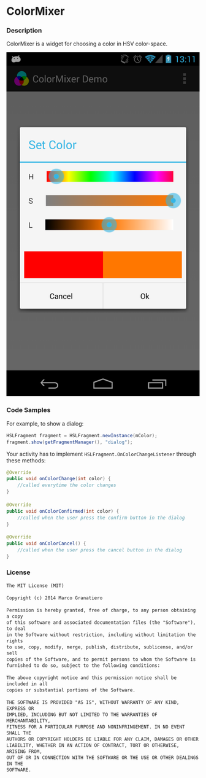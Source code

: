 ColorMixer
===========
### Description
ColorMixer is a widget for choosing a color in HSV color-space.


![Demo](art/screenshot.png)


### Code Samples
For example, to show a dialog:

```java
HSLFragment fragment = HSLFragment.newInstance(mColor);
fragment.show(getFragmentManager(), "dialog");
```

Your activity has to implement ``HSLFragment.OnColorChangeListener`` through these methods:

```java
@Override
public void onColorChange(int color) {
    //called everytime the color changes
}

@Override
public void onColorConfirmed(int color) {
    //called when the user press the confirm button in the dialog
}

@Override
public void onColorCancel() {
    //called when the user press the cancel button in the dialog
}
```


### License

```
The MIT License (MIT)

Copyright (c) 2014 Marco Granatiero

Permission is hereby granted, free of charge, to any person obtaining a copy
of this software and associated documentation files (the "Software"), to deal
in the Software without restriction, including without limitation the rights
to use, copy, modify, merge, publish, distribute, sublicense, and/or sell
copies of the Software, and to permit persons to whom the Software is
furnished to do so, subject to the following conditions:

The above copyright notice and this permission notice shall be included in all
copies or substantial portions of the Software.

THE SOFTWARE IS PROVIDED "AS IS", WITHOUT WARRANTY OF ANY KIND, EXPRESS OR
IMPLIED, INCLUDING BUT NOT LIMITED TO THE WARRANTIES OF MERCHANTABILITY,
FITNESS FOR A PARTICULAR PURPOSE AND NONINFRINGEMENT. IN NO EVENT SHALL THE
AUTHORS OR COPYRIGHT HOLDERS BE LIABLE FOR ANY CLAIM, DAMAGES OR OTHER
LIABILITY, WHETHER IN AN ACTION OF CONTRACT, TORT OR OTHERWISE, ARISING FROM,
OUT OF OR IN CONNECTION WITH THE SOFTWARE OR THE USE OR OTHER DEALINGS IN THE
SOFTWARE.
```
